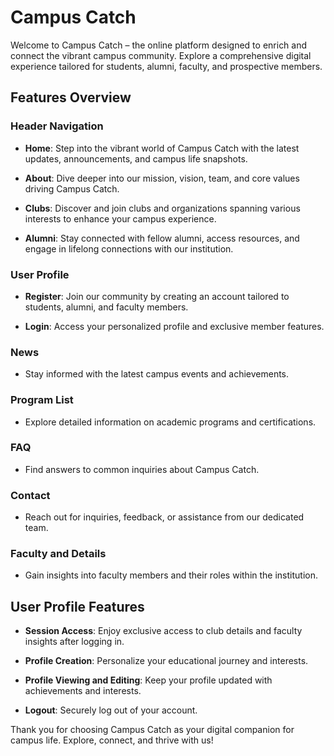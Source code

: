 # Campus Catch

Welcome to Campus Catch – the online platform designed to enrich and connect the vibrant campus community. Explore a comprehensive digital experience tailored for students, alumni, faculty, and prospective members.

## Features Overview

### Header Navigation

- **Home**: Step into the vibrant world of Campus Catch with the latest updates, announcements, and campus life snapshots.
  
- **About**: Dive deeper into our mission, vision, team, and core values driving Campus Catch.

- **Clubs**: Discover and join clubs and organizations spanning various interests to enhance your campus experience.

- **Alumni**: Stay connected with fellow alumni, access resources, and engage in lifelong connections with our institution.

### User Profile

- **Register**: Join our community by creating an account tailored to students, alumni, and faculty members.

- **Login**: Access your personalized profile and exclusive member features.

### News

- Stay informed with the latest campus events and achievements.

### Program List

- Explore detailed information on academic programs and certifications.

### FAQ

- Find answers to common inquiries about Campus Catch.

### Contact

- Reach out for inquiries, feedback, or assistance from our dedicated team.

### Faculty and Details

- Gain insights into faculty members and their roles within the institution.

## User Profile Features

- **Session Access**: Enjoy exclusive access to club details and faculty insights after logging in.

- **Profile Creation**: Personalize your educational journey and interests.

- **Profile Viewing and Editing**: Keep your profile updated with achievements and interests.

- **Logout**: Securely log out of your account.

Thank you for choosing Campus Catch as your digital companion for campus life. Explore, connect, and thrive with us!

